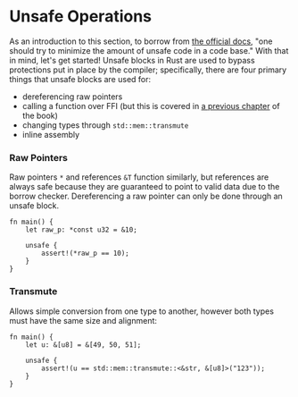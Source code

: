 # Unsafe Operations

As an introduction to this section, to borrow from [the official docs][unsafe],
"one should try to minimize the amount of unsafe code in a code base." With that
in mind, let's get started! Unsafe blocks in Rust are used to bypass protections
put in place by the compiler; specifically, there are four primary things that
unsafe blocks are used for:

* dereferencing raw pointers
* calling a function over FFI (but this is covered in [a previous
  chapter](std_misc/ffi.html) of the book)
* changing types through `std::mem::transmute`
* inline assembly

### Raw Pointers
Raw pointers `*` and references `&T` function similarly, but references are
always safe because they are guaranteed to point to valid data due to the
borrow checker. Dereferencing a raw pointer can only be done through an unsafe
block.

```rust,editable
fn main() {
    let raw_p: *const u32 = &10;

    unsafe {
        assert!(*raw_p == 10);
    }
}
```

### Transmute
Allows simple conversion from one type to another, however both types must have
the same size and alignment:

```rust,editable
fn main() {
    let u: &[u8] = &[49, 50, 51];

    unsafe {
        assert!(u == std::mem::transmute::<&str, &[u8]>("123"));
    }
}
```

[unsafe]: https://doc.rust-lang.org/book/second-edition/ch19-01-unsafe-rust.html
